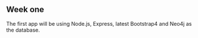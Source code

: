

## Week one

The first app will be using Node.js, Express, latest Bootstrap4 and Neo4j as the database.
